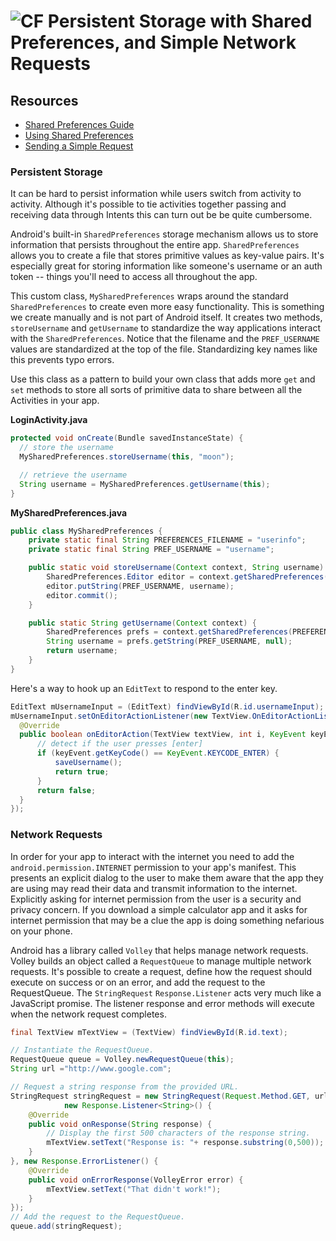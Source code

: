 # ![CF](http://i.imgur.com/7v5ASc8.png) Persistent Storage with Shared Preferences, and Simple Network Requests

## Resources
* [Shared Preferences Guide](https://developer.android.com/guide/topics/data/data-storage.html#pref)
* [Using Shared Preferences](https://developer.android.com/training/data-storage/shared-preferences.html)
* [Sending a Simple Request](https://developer.android.com/training/volley/simple.html)

### Persistent Storage
It can be hard to persist information while users switch from activity to
activity. Although it's possible to tie activities together passing and
receiving data through Intents this can turn out be be quite cumbersome.

Android's built-in `SharedPreferences` storage mechanism allows us to store
information that persists throughout the entire app. `SharedPreferences`
allows you to create a file that stores primitive values as key-value pairs.
It's especially great for storing information like someone's username or an auth
token -- things you'll need to access all throughout the app.

This custom class, `MySharedPreferences` wraps around the standard
`SharedPreferences` to create even more easy functionality. This is something we
create manually and is not part of Android itself. It creates two methods,
`storeUsername` and `getUsername` to standardize the way applications interact
with the `SharedPreferences`. Notice that the filename and the `PREF_USERNAME`
values are standardized at the top of the file. Standardizing key names like
this prevents typo errors.

Use this class as a pattern to build your own class that adds more `get` and
`set` methods to store all sorts of primitive data to share between all the
Activities in your app.

**LoginActivity.java**
```java
protected void onCreate(Bundle savedInstanceState) {
  // store the username
  MySharedPreferences.storeUsername(this, "moon");

  // retrieve the username
  String username = MySharedPreferences.getUsername(this);
}
```

**MySharedPreferences.java**
```java
public class MySharedPreferences {
    private static final String PREFERENCES_FILENAME = "userinfo";
    private static final String PREF_USERNAME = "username";

    public static void storeUsername(Context context, String username) {
        SharedPreferences.Editor editor = context.getSharedPreferences(PREFERENCES_FILENAME, MODE_PRIVATE).edit();
        editor.putString(PREF_USERNAME, username);
        editor.commit();
    }

    public static String getUsername(Context context) {
        SharedPreferences prefs = context.getSharedPreferences(PREFERENCES_FILENAME, MODE_PRIVATE);
        String username = prefs.getString(PREF_USERNAME, null);
        return username;
    }
}
```

Here's a way to hook up an `EditText` to respond to the enter key.

```java
EditText mUsernameInput = (EditText) findViewById(R.id.usernameInput);
mUsernameInput.setOnEditorActionListener(new TextView.OnEditorActionListener() {
  @Override
  public boolean onEditorAction(TextView textView, int i, KeyEvent keyEvent) {
      // detect if the user presses [enter]
      if (keyEvent.getKeyCode() == KeyEvent.KEYCODE_ENTER) {
          saveUsername();
          return true;
      }
      return false;
  }
});
```

### Network Requests
In order for your app to interact with the internet you need to add the
`android.permission.INTERNET` permission to your app's manifest. This presents
an explicit dialog to the user to make them aware that the app they are using
may read their data and transmit information to the internet. Explicitly
asking for internet permission from the user is a security and privacy concern.
If you download a simple calculator app and it asks for internet permission that
may be a clue the app is doing something nefarious on your phone.

Android has a library called `Volley` that helps manage network requests.
Volley builds an object called a `RequestQueue` to manage multiple network
requests. It's possible to create a request, define how the request should
execute on success or on an error, and add the request to the RequestQueue.
The `StringRequest` `Response.Listener` acts very much like a JavaScript
promise. The listener response and error methods will execute when the
network request completes.

```java
final TextView mTextView = (TextView) findViewById(R.id.text);

// Instantiate the RequestQueue.
RequestQueue queue = Volley.newRequestQueue(this);
String url ="http://www.google.com";

// Request a string response from the provided URL.
StringRequest stringRequest = new StringRequest(Request.Method.GET, url,
            new Response.Listener<String>() {
    @Override
    public void onResponse(String response) {
        // Display the first 500 characters of the response string.
        mTextView.setText("Response is: "+ response.substring(0,500));
    }
}, new Response.ErrorListener() {
    @Override
    public void onErrorResponse(VolleyError error) {
        mTextView.setText("That didn't work!");
    }
});
// Add the request to the RequestQueue.
queue.add(stringRequest);
```
